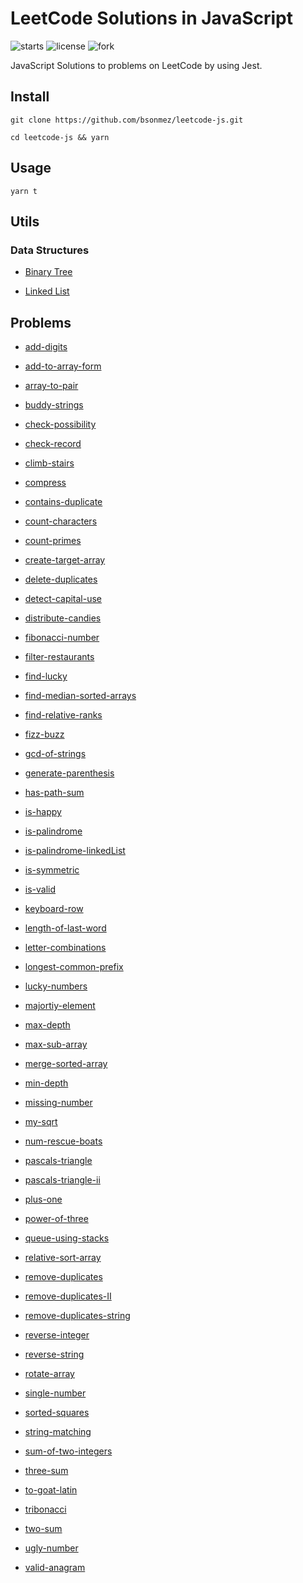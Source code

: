 # LeetCode Solutions in JavaScript

![starts](https://img.shields.io/github/stars/bsonmez/leetcode-js)
![license](https://img.shields.io/github/license/bsonmez/leetcode-js)
![fork](https://img.shields.io/github/forks/bsonmez/leetcode-js)

JavaScript Solutions to problems on LeetCode by using Jest.

## Install

```
git clone https://github.com/bsonmez/leetcode-js.git

cd leetcode-js && yarn
```

## Usage

```
yarn t
```

## Utils

### Data Structures

- [Binary Tree](https://github.com/bsonmez/leetcode-js/tree/master/utils/data-structures/binary-tree)

- [Linked List](https://github.com/bsonmez/leetcode-js/tree/master/utils/data-structures/linked-list)

## Problems

- [add-digits](https://github.com/bsonmez/leetcode-js/tree/master/src/add-digits)

- [add-to-array-form](https://github.com/bsonmez/leetcode-js/tree/master/src/add-to-array-form)

- [array-to-pair](https://github.com/bsonmez/leetcode-js/tree/master/src/array-to-pair)

- [buddy-strings](https://github.com/bsonmez/leetcode-js/tree/master/src/buddy-strings)

- [check-possibility](https://github.com/bsonmez/leetcode-js/tree/master/src/check-possibility)

- [check-record](https://github.com/bsonmez/leetcode-js/tree/master/src/check-record)

- [climb-stairs](https://github.com/bsonmez/leetcode-js/tree/master/src/climb-stairs)

- [compress](https://github.com/bsonmez/leetcode-js/tree/master/src/compress)

- [contains-duplicate](https://github.com/bsonmez/leetcode-js/tree/master/src/contains-duplicate)

- [count-characters](https://github.com/bsonmez/leetcode-js/tree/master/src/count-characters)

- [count-primes](https://github.com/bsonmez/leetcode-js/tree/master/src/count-primes)

- [create-target-array](https://github.com/bsonmez/leetcode-js/tree/master/src/create-target-array)

- [delete-duplicates](https://github.com/bsonmez/leetcode-js/tree/master/src/delete-duplicates)

- [detect-capital-use](https://github.com/bsonmez/leetcode-js/tree/master/src/detect-capital-use)

- [distribute-candies](https://github.com/bsonmez/leetcode-js/tree/master/src/distribute-candies)

- [fibonacci-number](https://github.com/bsonmez/leetcode-js/tree/master/src/fibonacci-number)

- [filter-restaurants](https://github.com/bsonmez/leetcode-js/tree/master/src/filter-restaurants)

- [find-lucky](https://github.com/bsonmez/leetcode-js/tree/master/src/find-lucky)

- [find-median-sorted-arrays](https://github.com/bsonmez/leetcode-js/tree/master/src/find-median-sorted-arrays)

- [find-relative-ranks](https://github.com/bsonmez/leetcode-js/tree/master/src/find-relative-ranks)

- [fizz-buzz](https://github.com/bsonmez/leetcode-js/tree/master/src/fizz-buzz)

- [gcd-of-strings](https://github.com/bsonmez/leetcode-js/tree/master/src/gcd-of-strings)

- [generate-parenthesis](https://github.com/bsonmez/leetcode-js/tree/master/src/generate-parenthesis)

- [has-path-sum](https://github.com/bsonmez/leetcode-js/tree/master/src/has-path-sum)

- [is-happy](https://github.com/bsonmez/leetcode-js/tree/master/src/is-happy)

- [is-palindrome](https://github.com/bsonmez/leetcode-js/tree/master/src/is-palindrome)

- [is-palindrome-linkedList](https://github.com/bsonmez/leetcode-js/tree/master/src/is-palindrome-linkedList)

- [is-symmetric](https://github.com/bsonmez/leetcode-js/tree/master/src/is-symmetric)

- [is-valid](https://github.com/bsonmez/leetcode-js/tree/master/src/is-valid)

- [keyboard-row](https://github.com/bsonmez/leetcode-js/tree/master/src/keyboard-row)

- [length-of-last-word](https://github.com/bsonmez/leetcode-js/tree/master/src/length-of-last-word)

- [letter-combinations](https://github.com/bsonmez/leetcode-js/tree/master/src/letter-combinations)

- [longest-common-prefix](https://github.com/bsonmez/leetcode-js/tree/master/src/longest-common-prefix)

- [lucky-numbers](https://github.com/bsonmez/leetcode-js/tree/master/src/lucky-numbers)

- [majortiy-element](https://github.com/bsonmez/leetcode-js/tree/master/src/majortiy-element)

- [max-depth](https://github.com/bsonmez/leetcode-js/tree/master/src/max-depth)

- [max-sub-array](https://github.com/bsonmez/leetcode-js/tree/master/src/max-sub-array)

- [merge-sorted-array](https://github.com/bsonmez/leetcode-js/tree/master/src/merge-sorted-array)

- [min-depth](https://github.com/bsonmez/leetcode-js/tree/master/src/min-depth)

- [missing-number](https://github.com/bsonmez/leetcode-js/tree/master/src/missing-number)

- [my-sqrt](https://github.com/bsonmez/leetcode-js/tree/master/src/my-sqrt)

- [num-rescue-boats](https://github.com/bsonmez/leetcode-js/tree/master/src/num-rescue-boats)

- [pascals-triangle](https://github.com/bsonmez/leetcode-js/tree/master/src/pascals-triangle)

- [pascals-triangle-ii](https://github.com/bsonmez/leetcode-js/tree/master/src/pascals-triangle-ii)

- [plus-one](https://github.com/bsonmez/leetcode-js/tree/master/src/plus-one)

- [power-of-three](https://github.com/bsonmez/leetcode-js/tree/master/src/power-of-three)

- [queue-using-stacks](https://github.com/bsonmez/leetcode-js/tree/master/src/queue-using-stacks)

- [relative-sort-array](https://github.com/bsonmez/leetcode-js/tree/master/src/relative-sort-array)

- [remove-duplicates](https://github.com/bsonmez/leetcode-js/tree/master/src/remove-duplicates)

- [remove-duplicates-II](https://github.com/bsonmez/leetcode-js/tree/master/src/remove-duplicates-II)

- [remove-duplicates-string](https://github.com/bsonmez/leetcode-js/tree/master/src/remove-duplicates-string)

- [reverse-integer](https://github.com/bsonmez/leetcode-js/tree/master/src/reverse-integer)

- [reverse-string](https://github.com/bsonmez/leetcode-js/tree/master/src/reverse-string)

- [rotate-array](https://github.com/bsonmez/leetcode-js/tree/master/src/rotate-array)

- [single-number](https://github.com/bsonmez/leetcode-js/tree/master/src/single-number)

- [sorted-squares](https://github.com/bsonmez/leetcode-js/tree/master/src/sorted-squares)

- [string-matching](https://github.com/bsonmez/leetcode-js/tree/master/src/string-matching)

- [sum-of-two-integers](https://github.com/bsonmez/leetcode-js/tree/master/src/sum-of-two-integers)

- [three-sum](https://github.com/bsonmez/leetcode-js/tree/master/src/three-sum)

- [to-goat-latin](https://github.com/bsonmez/leetcode-js/tree/master/src/to-goat-latin)

- [tribonacci](https://github.com/bsonmez/leetcode-js/tree/master/src/tribonacci)

- [two-sum](https://github.com/bsonmez/leetcode-js/tree/master/src/two-sum)

- [ugly-number](https://github.com/bsonmez/leetcode-js/tree/master/src/ugly-number)

- [valid-anagram](https://github.com/bsonmez/leetcode-js/tree/master/src/valid-anagram)
